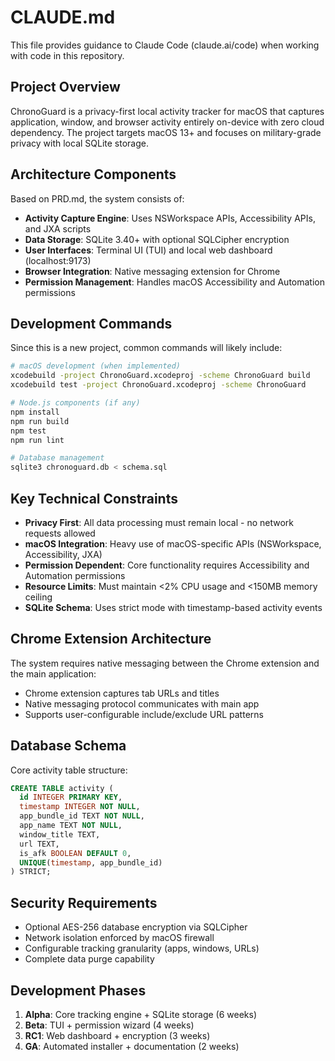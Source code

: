 # CLAUDE.md

This file provides guidance to Claude Code (claude.ai/code) when working with code in this repository.

## Project Overview

ChronoGuard is a privacy-first local activity tracker for macOS that captures application, window, and browser activity entirely on-device with zero cloud dependency. The project targets macOS 13+ and focuses on military-grade privacy with local SQLite storage.

## Architecture Components

Based on PRD.md, the system consists of:

- **Activity Capture Engine**: Uses NSWorkspace APIs, Accessibility APIs, and JXA scripts
- **Data Storage**: SQLite 3.40+ with optional SQLCipher encryption
- **User Interfaces**: Terminal UI (TUI) and local web dashboard (localhost:9173)
- **Browser Integration**: Native messaging extension for Chrome
- **Permission Management**: Handles macOS Accessibility and Automation permissions

## Development Commands

Since this is a new project, common commands will likely include:

```bash
# macOS development (when implemented)
xcodebuild -project ChronoGuard.xcodeproj -scheme ChronoGuard build
xcodebuild test -project ChronoGuard.xcodeproj -scheme ChronoGuard

# Node.js components (if any)
npm install
npm run build
npm test
npm run lint

# Database management
sqlite3 chronoguard.db < schema.sql
```

## Key Technical Constraints

- **Privacy First**: All data processing must remain local - no network requests allowed
- **macOS Integration**: Heavy use of macOS-specific APIs (NSWorkspace, Accessibility, JXA)
- **Permission Dependent**: Core functionality requires Accessibility and Automation permissions
- **Resource Limits**: Must maintain <2% CPU usage and <150MB memory ceiling
- **SQLite Schema**: Uses strict mode with timestamp-based activity events

## Chrome Extension Architecture

The system requires native messaging between the Chrome extension and the main application:
- Chrome extension captures tab URLs and titles
- Native messaging protocol communicates with main app
- Supports user-configurable include/exclude URL patterns

## Database Schema

Core activity table structure:
```sql
CREATE TABLE activity (
  id INTEGER PRIMARY KEY,
  timestamp INTEGER NOT NULL,
  app_bundle_id TEXT NOT NULL,
  app_name TEXT NOT NULL,
  window_title TEXT,
  url TEXT,
  is_afk BOOLEAN DEFAULT 0,
  UNIQUE(timestamp, app_bundle_id)
) STRICT;
```

## Security Requirements

- Optional AES-256 database encryption via SQLCipher
- Network isolation enforced by macOS firewall
- Configurable tracking granularity (apps, windows, URLs)
- Complete data purge capability

## Development Phases

1. **Alpha**: Core tracking engine + SQLite storage (6 weeks)
2. **Beta**: TUI + permission wizard (4 weeks) 
3. **RC1**: Web dashboard + encryption (3 weeks)
4. **GA**: Automated installer + documentation (2 weeks)